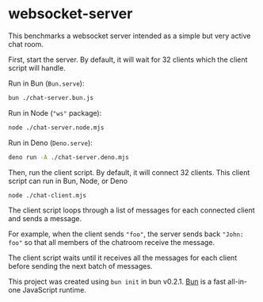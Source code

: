 # websocket-server

This benchmarks a websocket server intended as a simple but very active chat room.

First, start the server. By default, it will wait for 32 clients which the client script will handle.

Run in Bun (`Bun.serve`):

```bash
bun ./chat-server.bun.js
```

Run in Node (`"ws"` package):

```bash
node ./chat-server.node.mjs
```

Run in Deno (`Deno.serve`):

```bash
deno run -A ./chat-server.deno.mjs
```

Then, run the client script. By default, it will connect 32 clients. This client script can run in Bun, Node, or Deno

```bash
node ./chat-client.mjs
```

The client script loops through a list of messages for each connected client and sends a message.

For example, when the client sends `"foo"`, the server sends back `"John: foo"` so that all members of the chatroom receive the message.

The client script waits until it receives all the messages for each client before sending the next batch of messages.

This project was created using `bun init` in bun v0.2.1. [Bun](https://bun.com) is a fast all-in-one JavaScript runtime.
